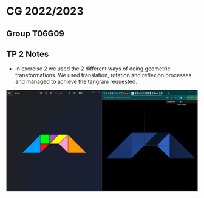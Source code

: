 # CG 2022/2023

## Group T06G09

## TP 2 Notes

- In exercise 2 we used the 2 different ways of doing geometric transformations. We used translation, rotation and reflexion processes and managed to achieve the tangram requested.

![Screenshot 1](tp2/screenshots/CG-t06g09-tp2-1.png)
